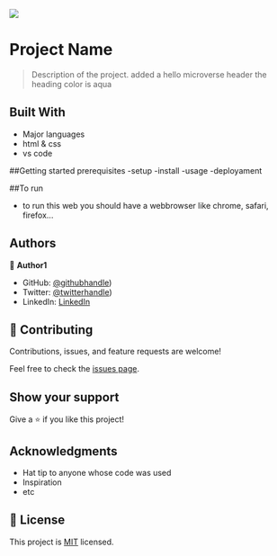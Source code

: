 ![](https://img.shields.io/badge/Microverse-blueviolet)

# Project Name

> Description of the project.
added a hello microverse header
the heading color is aqua



## Built With

- Major languages
- html & css
- vs code

##Getting started 
prerequisites
-setup
-install
-usage
-deployament

##To run
- to run this web you should have a webbrowser like chrome, safari, firefox...



## Authors

👤 **Author1**

- GitHub: [@githubhandle](https://github.com/MILINDI7))
- Twitter: [@twitterhandle](https://twitter.com/DavidShema14))
- LinkedIn: [LinkedIn](https://linkedin.com/in/david-milindi-shema-803954231)


## 🤝 Contributing

Contributions, issues, and feature requests are welcome!

Feel free to check the [issues page](../../issues/).

## Show your support

Give a ⭐️ if you like this project!

## Acknowledgments

- Hat tip to anyone whose code was used
- Inspiration
- etc

## 📝 License

This project is [MIT](./MIT.md) licensed.
